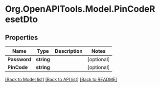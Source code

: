 # Org.OpenAPITools.Model.PinCodeResetDto

## Properties

Name | Type | Description | Notes
------------ | ------------- | ------------- | -------------
**Password** | **string** |  | [optional] 
**PinCode** | **string** |  | [optional] 

[[Back to Model list]](../../README.md#documentation-for-models) [[Back to API list]](../../README.md#documentation-for-api-endpoints) [[Back to README]](../../README.md)

